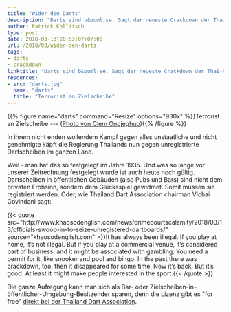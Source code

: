 ```yaml
---
title: "Wider den Darts"
description: "Darts sind b&ouml;se. Sagt der neueste Crackdown der Thai-Regierung."
author: Patrick Kollitsch
type: post
date: 2018-03-13T20:53:07+07:00
url: /2018/03/wider-den-darts
tags:
- darts
- crackdown
linktitle: "Darts sind b&ouml;se. Sagt der neueste Crackdown der Thai-Regierung."
resources:
- src: "darts.jpg"
  name: "darts"
  title: "Terrorist an Zielscheibe"
---
```


{{% figure name="darts" command="Resize" options="930x" %}}Terrorist an Zielscheibe --- ([Photo von Clem Onojeghuo](https://unsplash.com/photos/8AiDiLLGmJs)){{% /figure %}}

In ihrem nicht enden wollendem Kampf gegen alles unstaatliche und nicht genehmigte k&auml;pft die Regierung Thailands nun gegen unregistrierte Dartscheiben im ganzen Land. 

Weil - man hat das so festgelegt im Jahre 1935. Und was so lange vor unserer Zeitrechnung festgelegt wurde ist auch heute noch g&uuml;ltig. Dartscheiben in &ouml;ffentlichen Geb&auml;uden (also Pubs und Bars) sind nicht dem privaten Frohsinn, sondern dem Gl&uuml;cksspiel gewidmet. Somit m&uuml;ssen sie registriert werden. Oder, wie Thailand Dart Association chairman Vichai Govindani sagt:

<div>{{< quote src="http://www.khaosodenglish.com/news/crimecourtscalamity/2018/03/13/officials-swoop-in-to-seize-unregistered-dartboards/" source="khaosodenglish.com" >}}It has always been illegal. If you play at home, it’s not illegal. But if you play at a commercial venue, it’s considered part of business, and it might be associated with gambling. You need a permit for it, like snooker and pool and bingo. In the past there was crackdown, too, then it disappeared for some time. Now it’s back. But it’s good. At least it might make people interested in the sport.{{< /quote >}}</div>

Die ganze Aufregung kann man sich als Bar- oder Zielscheiben-in-&ouml;ffentlicher-Umgebung-Besitzender sparen, denn die Lizenz gibt es "for free" [direkt bei der Thailand Dart Association][1]. 

[1]: https://www.facebook.com/TDA.Darts/posts/1739081476114365